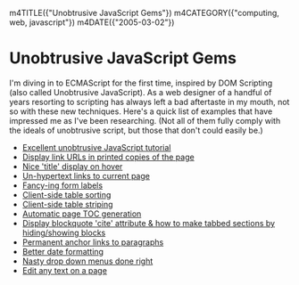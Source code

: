 m4TITLE({"Unobtrusive JavaScript Gems"})
m4CATEGORY({"computing, web, javascript"})
m4DATE({"2005-03-02"})

Unobtrusive JavaScript Gems
===========================

I'm diving in to ECMAScript for the first time, inspired by DOM
Scripting (also called Unobtrusive JavaScript). As a web designer of a
handful of years resorting to scripting has always left a bad aftertaste
in my mouth, not so with these new techniques. Here's a quick list of
examples that have impressed me as I've been researching. (Not all of
them fully comply with the ideals of unobtrusive script, but those that
don't could easily be.)

-   [Excellent unobtrusive JavaScript
    tutorial](http://www.onlinetools.org/articles/unobtrusivejavascript/)
-   [Display link URLs in printed copies of the
    page](http://www.drunkmonkey.com.au/printLinkURLs.html)
-   [Nice 'title' display on
    hover](http://www.kryogenix.org/code/browser/nicetitle/)
-   [Un-hypertext links to current
    page](http://www.snook.ca/archives/000291.html)
-   [Fancy-ing form
    labels](http://demo.fairsky.us/javascript/checkthelabel.html)
-   [Client-side table
    sorting](http://www.kryogenix.org/code/browser/sorttable/)
-   [Client-side table
    striping](http://codylindley.com/blogstuff/js/stripingDance.htm)
-   [Automatic page TOC
    generation](http://www.quirksmode.org/dom/toc.html)
-   [Display blockquote 'cite' attribute & how to make tabbed sections
    by hiding/showing
    blocks](http://www.sitepoint.com/article/structural-markup-javascript)
-   [Permanent anchor links to
    paragraphs](http://simon.incutio.com/archive/2004/05/30/plinks)
-   [Better date
    formatting](http://simon.incutio.com/code/js/date-parser/)
-   [Nasty drop down menus done
    right](http://www.onlinetools.org/tools/yadm/)
-   [Edit any text on a page](http://www.quirksmode.org/dom/cms.html)
